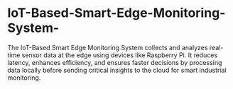 # IoT-Based-Smart-Edge-Monitoring-System-
The IoT-Based Smart Edge Monitoring System collects and analyzes real-time sensor data at the edge using devices like Raspberry Pi. It reduces latency, enhances efficiency, and ensures faster decisions by processing data locally before sending critical insights to the cloud for smart industrial monitoring.
